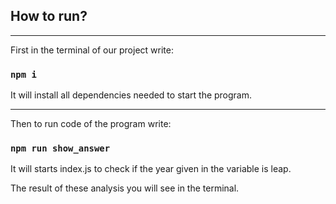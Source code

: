 ## How to run?

---------

First in the terminal of our project write:

### `npm i`

It will install all dependencies needed to start the program.

---------

Then to run code of the program write:

### `npm run show_answer`

It will starts index.js to check if the year given in the variable is leap.

The result of these analysis you will see in the terminal.
